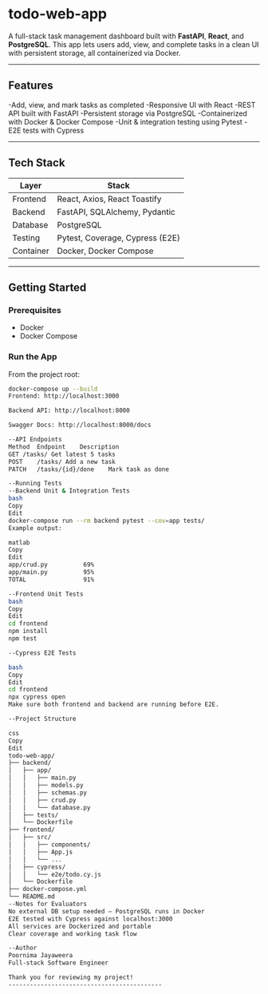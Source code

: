 # todo-web-app

A full-stack task management dashboard built with **FastAPI**, **React**, and **PostgreSQL**.
This app lets users add, view, and complete tasks in a clean UI with persistent storage, all containerized via Docker.

---

## Features

-Add, view, and mark tasks as completed
-Responsive UI with React
-REST API built with FastAPI
-Persistent storage via PostgreSQL
-Containerized with Docker & Docker Compose
-Unit & integration testing using Pytest
-E2E tests with Cypress

---

## Tech Stack

| Layer      | Stack                                               |
|------------|-----------------------------------------------------|
| Frontend   | React, Axios, React Toastify                        |
| Backend    | FastAPI, SQLAlchemy, Pydantic                       |
| Database   | PostgreSQL                                          |
| Testing    | Pytest, Coverage, Cypress (E2E)                     |
| Container  | Docker, Docker Compose                              |

---

## Getting Started

### Prerequisites

- Docker
- Docker Compose

### Run the App

From the project root:

```bash
docker-compose up --build
Frontend: http://localhost:3000

Backend API: http://localhost:8000

Swagger Docs: http://localhost:8000/docs

--API Endpoints
Method	Endpoint	Description
GET	/tasks/	Get latest 5 tasks
POST	/tasks/	Add a new task
PATCH	/tasks/{id}/done	Mark task as done

--Running Tests
--Backend Unit & Integration Tests
bash
Copy
Edit
docker-compose run --rm backend pytest --cov=app tests/
Example output:

matlab
Copy
Edit
app/crud.py          69%
app/main.py          95%
TOTAL                91%

--Frontend Unit Tests
bash
Copy
Edit
cd frontend
npm install
npm test

--Cypress E2E Tests

bash
Copy
Edit
cd frontend
npx cypress open
Make sure both frontend and backend are running before E2E.

--Project Structure

css
Copy
Edit
todo-web-app/
├── backend/
│   ├── app/
│   │   ├── main.py
│   │   ├── models.py
│   │   ├── schemas.py
│   │   ├── crud.py
│   │   └── database.py
│   ├── tests/
│   └── Dockerfile
├── frontend/
│   ├── src/
│   │   ├── components/
│   │   ├── App.js
│   │   └── ...
│   ├── cypress/
│   │   └── e2e/todo.cy.js
│   └── Dockerfile
├── docker-compose.yml
└── README.md
--Notes for Evaluators
No external DB setup needed — PostgreSQL runs in Docker
E2E tested with Cypress against localhost:3000
All services are Dockerized and portable
Clear coverage and working task flow

--Author
Poornima Jayaweera
Full-stack Software Engineer

Thank you for reviewing my project!
-------------------------------------------
